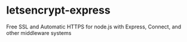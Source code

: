 # letsencrypt-express
Free SSL and Automatic HTTPS for node.js with Express, Connect, and other middleware systems
